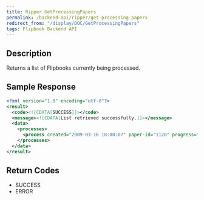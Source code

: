 ```yaml
---
title: Ripper.GetProcessingPapers
permalink: /backend-api/ripper/get-processing-papers
redirect_from: "/display/DOC/GetProcessingPapers"
tags: Flipbook Backend API
---
```


## Description

Returns a list of Flipbooks currently being processed.

## Sample Response
```xml
<?xml version="1.0" encoding="utf-8"?>
<result>
  <code><![CDATA[SUCCESS]]></code>
  <message><![CDATA[List retrieved successfully.]]></message>
  <data>
    <processes>
      <process created="2009-03-16 18:00:07" paper-id="1120" progress="0" />
    </processes>
  </data>
</result>
```

## Return Codes

* SUCCESS
* ERROR